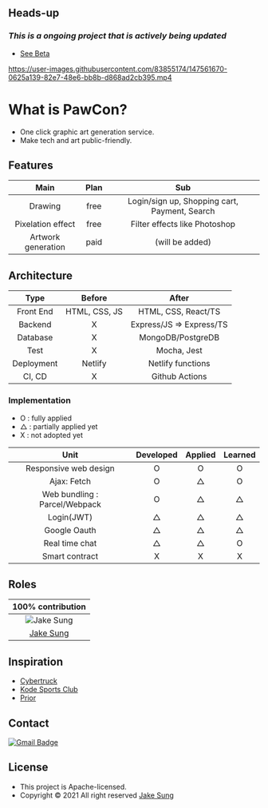 ## Heads-up
### *This is a ongoing project that is actively being updated*

- [See Beta](https://bit.ly/hello_visitor)

https://user-images.githubusercontent.com/83855174/147561670-0625a139-82e7-48e6-bb8b-d868ad2cb395.mp4

# What is PawCon?
- One click graphic art generation service. 
- Make tech and art public-friendly.

## Features
|Main                 |Plan          |Sub                                          |
|:-------------------:|:------------:|:-------------------------------------------:|
|Drawing              |free          |Login/sign up, Shopping cart, Payment, Search|
|Pixelation effect    |free          |Filter effects like Photoshop                | 
|Artwork generation   |paid          |(will be added)                              | 

## Architecture
|Type|Before|After|
|:-----:|:----:|:---:|
|Front End|HTML, CSS, JS|HTML, CSS, React/TS|
|Backend|X              |Express/JS => Express/TS|
|Database|X             |MongoDB/PostgreDB|
|Test|X                 |Mocha, Jest|
|Deployment|Netlify     |Netlify functions|
|CI, CD|X               |Github Actions|

### Implementation
- O : fully applied
- △ : partially applied yet
- X : not adopted yet

|Unit                                    |Developed|Applied|Learned|
|:--------------------------------------:|:-------:|:-----:|:-----:|
|Responsive web design                   |O        |O      |O      |
|Ajax: Fetch                             |O        |△      |O      |
|Web bundling : Parcel/Webpack           |O        |△      |△      |
|Login(JWT)                              |△        |△      |△      |
|Google Oauth                            |△        |△      |△      |
|Real time chat                          |△        |△      |O      |
|Smart contract                          |X        |X      |X      |


## Roles 
|100% contribution|
|:-------:|
|<img src="https://github.com/developerasun.png?size=200" alt="Jake Sung"/>|
|<a href="https://github.com/developerasun">Jake Sung</a>|

## Inspiration
- [Cybertruck](https://bruno-simon.com/#cybertruck)
- [Kode Sports Club](https://www.kodeclubs.com/)
- [Prior](https://prior.co.jp/discover/en)

## Contact
[![Gmail Badge](https://img.shields.io/badge/Gmail-d14836?style=flat-square&logo=Gmail&logoColor=white&link=mailto:designerasun@gmail.com)](mailto:designerasun@gmail.com)

## License 
- This project is Apache-licensed.
- Copyright © 2021 All right reserved [Jake Sung](https://github.com/developerasun) 


